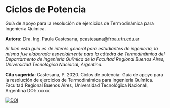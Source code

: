 # Ciclos de Potencia
Guía de apoyo para la resolución de ejercicios de Termodinámica para Ingeniería Química.


**Autora:** Dra. Ing. Paula Castesana, pcastesana@frba.utn.edu.ar



_Si bien esta guía es de interés general para estudiantes de ingeniería, la misma fue elaborada especialmente para la cátedra de Termodinámica del Departamento de Ingeniería Química de la Facultad Regional Buenos Aires, Universidad Tecnológica Nacional, Argentina._


**Cita sugerida**: Castesana, P. 2020. Ciclos de potencia: Guía de apoyo para la resolución de ejercicios de Termodinámica para Ingeniería Química. Facultad Regional Buenos Aires, Universidad Tecnológica Nacional, Argentina DOI: xxxxx


[![DOI](https://zenodo.org/badge/DOI/10.5281/zenodo.xxxxxx.svg)](https://doi.org/10.5281/zenodo.xxxxxxx)
